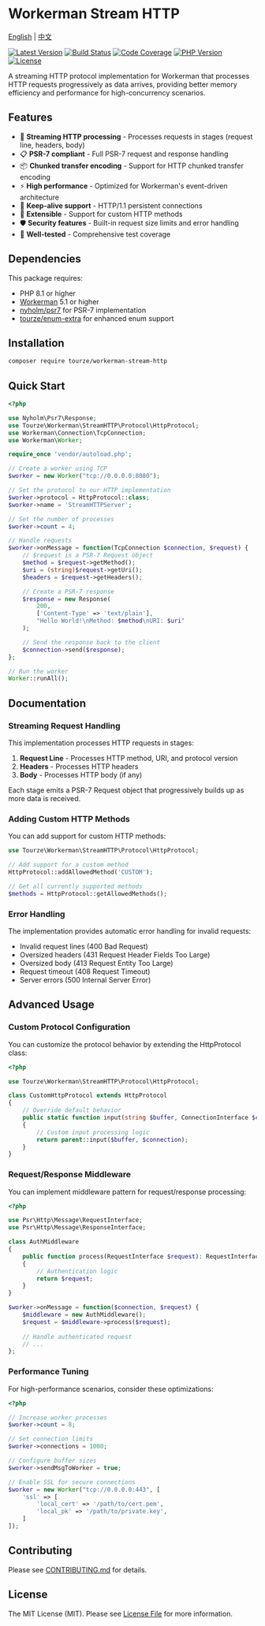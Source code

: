 # Workerman Stream HTTP

[English](README.md) | [中文](README.zh-CN.md)

[![Latest Version](https://img.shields.io/packagist/v/tourze/workerman-stream-http.svg?style=flat-square)](https://packagist.org/packages/tourze/workerman-stream-http)
[![Build Status](https://img.shields.io/github/actions/workflow/status/tourze/php-monorepo/test.yml?style=flat-square)](https://github.com/tourze/php-monorepo/actions)
[![Code Coverage](https://img.shields.io/codecov/c/github/tourze/php-monorepo?style=flat-square)](https://codecov.io/gh/tourze/php-monorepo)
[![PHP Version](https://img.shields.io/badge/php-%3E%3D8.1-8892BF.svg?style=flat-square)](https://php.net/)
[![License](https://img.shields.io/badge/license-MIT-brightgreen.svg?style=flat-square)](LICENSE)

A streaming HTTP protocol implementation for Workerman that processes HTTP requests progressively as data arrives, providing better memory efficiency and performance for high-concurrency scenarios.

## Features

- 🚀 **Streaming HTTP processing** - Processes requests in stages (request line, headers, body)
- 📋 **PSR-7 compliant** - Full PSR-7 request and response handling
- 📦 **Chunked transfer encoding** - Support for HTTP chunked transfer encoding
- ⚡ **High performance** - Optimized for Workerman's event-driven architecture
- 🔄 **Keep-alive support** - HTTP/1.1 persistent connections
- 🔧 **Extensible** - Support for custom HTTP methods
- 🛡️ **Security features** - Built-in request size limits and error handling
- 🧪 **Well-tested** - Comprehensive test coverage

## Dependencies

This package requires:

- PHP 8.1 or higher
- [Workerman](https://github.com/walkor/Workerman) 5.1 or higher
- [nyholm/psr7](https://github.com/Nyholm/psr7) for PSR-7 implementation
- [tourze/enum-extra](https://github.com/tourze/enum-extra) for enhanced enum support

## Installation

```bash
composer require tourze/workerman-stream-http
```

## Quick Start

```php
<?php

use Nyholm\Psr7\Response;
use Tourze\Workerman\StreamHTTP\Protocol\HttpProtocol;
use Workerman\Connection\TcpConnection;
use Workerman\Worker;

require_once 'vendor/autoload.php';

// Create a worker using TCP
$worker = new Worker("tcp://0.0.0.0:8080");

// Set the protocol to our HTTP implementation
$worker->protocol = HttpProtocol::class;
$worker->name = 'StreamHTTPServer';

// Set the number of processes
$worker->count = 4;

// Handle requests
$worker->onMessage = function(TcpConnection $connection, $request) {
    // $request is a PSR-7 Request object
    $method = $request->getMethod();
    $uri = (string)$request->getUri();
    $headers = $request->getHeaders();

    // Create a PSR-7 response
    $response = new Response(
        200,
        ['Content-Type' => 'text/plain'],
        "Hello World!\nMethod: $method\nURI: $uri"
    );

    // Send the response back to the client
    $connection->send($response);
};

// Run the worker
Worker::runAll();
```

## Documentation

### Streaming Request Handling

This implementation processes HTTP requests in stages:

1. **Request Line** - Processes HTTP method, URI, and protocol version
2. **Headers** - Processes HTTP headers
3. **Body** - Processes HTTP body (if any)

Each stage emits a PSR-7 Request object that progressively builds up as more data is received.

### Adding Custom HTTP Methods

You can add support for custom HTTP methods:

```php
use Tourze\Workerman\StreamHTTP\Protocol\HttpProtocol;

// Add support for a custom method
HttpProtocol::addAllowedMethod('CUSTOM');

// Get all currently supported methods
$methods = HttpProtocol::getAllowedMethods();
```

### Error Handling

The implementation provides automatic error handling for invalid requests:

- Invalid request lines (400 Bad Request)
- Oversized headers (431 Request Header Fields Too Large)
- Oversized body (413 Request Entity Too Large)
- Request timeout (408 Request Timeout)
- Server errors (500 Internal Server Error)

## Advanced Usage

### Custom Protocol Configuration

You can customize the protocol behavior by extending the HttpProtocol class:

```php
<?php

use Tourze\Workerman\StreamHTTP\Protocol\HttpProtocol;

class CustomHttpProtocol extends HttpProtocol
{
    // Override default behavior
    public static function input(string $buffer, ConnectionInterface $connection): int
    {
        // Custom input processing logic
        return parent::input($buffer, $connection);
    }
}
```

### Request/Response Middleware

You can implement middleware pattern for request/response processing:

```php
<?php

use Psr\Http\Message\RequestInterface;
use Psr\Http\Message\ResponseInterface;

class AuthMiddleware
{
    public function process(RequestInterface $request): RequestInterface
    {
        // Authentication logic
        return $request;
    }
}

$worker->onMessage = function($connection, $request) {
    $middleware = new AuthMiddleware();
    $request = $middleware->process($request);
    
    // Handle authenticated request
    // ...
};
```

### Performance Tuning

For high-performance scenarios, consider these optimizations:

```php
<?php

// Increase worker processes
$worker->count = 8;

// Set connection limits
$worker->connections = 1000;

// Configure buffer sizes
$worker->sendMsgToWorker = true;

// Enable SSL for secure connections
$worker = new Worker("tcp://0.0.0.0:443", [
    'ssl' => [
        'local_cert' => '/path/to/cert.pem',
        'local_pk' => '/path/to/private.key',
    ]
]);
```

## Contributing

Please see [CONTRIBUTING.md](CONTRIBUTING.md) for details.

## License

The MIT License (MIT). Please see [License File](LICENSE) for more information.
